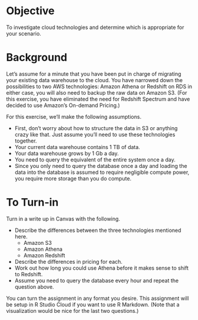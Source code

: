 Objective
=========

To investigate cloud technologies and determine which is appropriate for
your scenario.

Background
==========

Let’s assume for a minute that you have been put in charge of migrating
your existing data warehouse to the cloud. You have narrowed down the
possibilities to two AWS technologies: Amazon Athena or Redshift on RDS
in either case, you will also need to backup the raw data on Amazon S3.
(For this exercise, you have eliminated the need for Redshift Spectrum
and have decided to use Amazon’s On-demand Pricing.)

For this exercise, we’ll make the following assumptions.

-   First, don’t worry about how to structure the data in S3 or anything
    crazy like that. Just assume you’ll need to use these technologies
    together.
-   Your current data warehouse contains 1 TB of data.
-   Your data warehouse grows by 1 Gb a day.
-   You need to query the equivalent of the entire system once a day.
-   Since you only need to query the database once a day and loading the
    data into the database is assumed to require negligible compute
    power, you require more storage than you do compute.

To Turn-in
==========

Turn in a write up in Canvas with the following.

-   Describe the differences between the three technologies mentioned
    here.
    -   Amazon S3
    -   Amazon Athena
    -   Amazon Redshift
-   Describe the differences in pricing for each.
-   Work out how long you could use Athena before it makes sense to
    shift to Redshift.
-   Assume you need to query the database every hour and repeat the
    question above.

You can turn the assignment in any format you desire. This assignment
will be setup in R Studio Cloud if you want to use R Markdown. (Note
that a visualization would be nice for the last two questions.)
